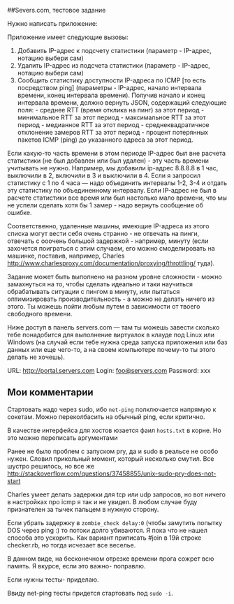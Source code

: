 ##Severs.com, тестовое задание

Нужно написать приложение:

Приложение имеет следующие вызовы:
1) Добавить IP-адрес к подсчету статистики (параметр - IP-адрес, нотацию выбери сам)
2) Удалить IP-адрес из подсчета статистики (параметр - IP-адрес, нотацию выбери сам)
3) Сообщить статистику доступности IP-адреса по ICMP [то есть посредством ping] (параметры - IP-адрес, начало интервала времени, конец интервала времени). Получив начало и конец интервала времени, должно вернуть JSON, содержащий следующие поля:
       - среднее RTT (время отклика на пинг) за этот период
       - минимальное RTT за этот период
       - максимальное RTT за этот период
       - медианное RTT за этот период
       - среднеквадратичное отклонение замеров RTT за этот период
       - процент потерянных пакетов ICMP (ping) до указанного адреса за этот период.

Если какую-то часть времени в этом периоде IP-адрес был вне расчета статистики (не был добавлен или был удален) - эту часть времени учитывать не нужно. Например, мы добавили ip-адрес 8.8.8.8 в 1 час, выключили в 2, включили в 3 и выключили в 4. Если я запросил статистику с 1 по 4 часа — надо объединить интервалы 1-2, 3-4 и отдать эту статистику по объединенному интервалу. Если IP-адрес не был в расчете статистики все время или был настолько мало времени, что мы не успели сделать хотя бы 1 замер - надо вернуть сообщение об ошибке.

Соответственно, удаленные машины, имеющие IP-адреса из этого списка могут вести себя очень странно - не отвечать на пинги, отвечать с ооочень большой задержкой - например, минуту (если захочется поиграться с этим случаем, его можно смоделировать на машинке, поставив, например, Charles http://www.charlesproxy.com/documentation/proxying/throttling/ туда).

Задание может быть выполнено на разном уровне сложности - можно замахнуться на то, чтобы сделать идеально и таки научиться обрабатывать ситуации с пингом в минуту, или пытаться оптимизировать производительность - а можно не делать ничего из этого. Ты можешь пойти любым путем в зависимости от твоего свободного времени.

Ниже доступ в панель servers.com  — там ты можешь завести сколько тебе понадобится для выполнение виртуалок в клауде под Linux или Windows (на случай если тебе нужна среда запуска приложения или баз данных или еще чего-то, а на своем компьютере почему-то ты этого делать не хочешь).

URL: http://portal.servers.com
Login: foo@servers.com
Password: xxx


## Мои комментарии

 Стартовать надо через sudo, ибо `net-ping` полключается напрямую к сокетам. Можно переколбасить на обычный ping, если критично.

 В качестве интерфейса для хостов юзается фаил `hosts.txt` в корне. Но это можно переписать аргументами

 Ранее не было проблем с запуском pry, да и sudo в реальсе не особо нужен.  Словил прикольный момент, 
 который несколько смутил. Все шустро решилось, но все
 же http://stackoverflow.com/questions/37458855/unix-sudo-pry-does-not-start

 Charles умеет делать задержки для tcp или udp запросов, но вот ничего в настройках про icmp я так и не увидел. В любом случае буду признателен за тычек пальцем в нужную сторону.

 Если убрать задержку в `zombie_check delay:0` (чтобы замутить попытку DOS через ping :) то потоки долго убиваются. Я пока что не нашел способа это ускорить. Как вариант приписать #join в 19й строке checker.rb, но тогда исчезает все веселье.

 В данном виде, на бесконечном отрезке времени прога сожрет всю память. Я вкурсе, если это важно- поправлю.

 Если нужны тесты- приделаю. 

 Ввиду net-ping тесты придется стартовать под `sudo -i`. 
